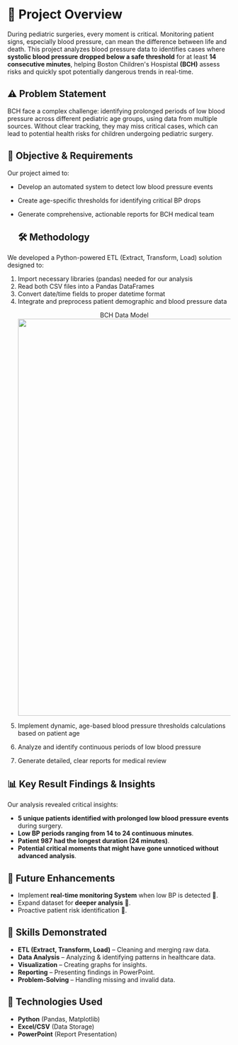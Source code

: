 # 📌 Project Overview
During pediatric surgeries, every moment is critical. Monitoring patient signs, especially blood pressure, can mean the difference between life and death. This project analyzes blood pressure data to identifies cases where **systolic blood pressure dropped below a safe threshold** for at least **14 consecutive minutes**, helping Boston Children's Hospistal **(BCH)** assess risks and quickly spot potentially dangerous trends in real-time.

## ⚠️ Problem Statement
BCH face a complex challenge: identifying prolonged periods of low blood pressure across different pediatric age groups, using data from multiple sources.  Without clear tracking, they may miss critical cases, which can lead to potential health risks for children undergoing pediatric surgery. 

## 🎯 Objective & Requirements
Our project aimed to:
- Develop an automated system to detect low blood pressure events
- Create age-specific thresholds for identifying critical BP drops
- Generate comprehensive, actionable reports for BCH medical team

  ## 🛠️ Methodology
We developed a Python-powered ETL (Extract, Transform, Load) solution designed to:
1. Import necessary libraries (pandas) needed for our analysis
2. Read both CSV files into a Pandas DataFrames
3. Convert date/time fields to proper datetime format
4. Integrate and preprocess patient demographic and blood pressure data
   <p align="center">
       BCH Data Model
    <img width="1194" height="897" alt="Blood Presure Data Model" src="https://github.com/user-attachments/assets/cd2f670c-b261-48f4-b3d9-8553e3edb744" />
</p>

5. Implement dynamic, age-based blood pressure thresholds calculations based on patient age

6. Analyze and identify continuous periods of low blood pressure

7. Generate detailed, clear reports for medical review

## 📊 Key Result Findings & Insights
Our analysis revealed critical insights:
- **5 unique patients identified with prolonged low blood pressure events** during surgery.
- **Low BP periods ranging from 14 to 24 continuous minutes**.
- **Patient 987 had the longest duration (24 minutes)**.
- **Potential critical moments that might have gone unnoticed without advanced analysis**.

## 🔮 Future Enhancements
- Implement **real-time monitoring System** when low BP is detected 🚨.
- Expand dataset for **deeper analysis** 🏥.
- Proactive patient risk identification 🤖.

## 🚀 Skills Demonstrated
- **ETL (Extract, Transform, Load)** – Cleaning and merging raw data.
- **Data Analysis** – Analyzing & identifying patterns in healthcare data.
- **Visualization** – Creating graphs for insights.
- **Reporting** – Presenting findings in PowerPoint.
- **Problem-Solving** – Handling missing and invalid data.

## 🔧 Technologies Used
- **Python** (Pandas, Matplotlib)
- **Excel/CSV** (Data Storage)
- **PowerPoint** (Report Presentation)
